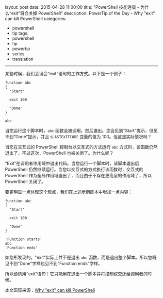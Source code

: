 ﻿layout: post
date: 2015-04-28 11:00:00
title: "PowerShell 技能连载 - 为什么“exit”将会关掉 PowerShell"
description: PowerTip of the Day - Why "exit" can kill PowerShell
categories:
- powershell
- tip
tags:
- powershell
- tip
- powertip
- series
- translation
---
某些时候，我们会误会“exit”语句的工作方式。以下是一个例子：

    function abc
    {
      'Start'
    
      exit 100
    
      'Done'
    }
    
    abc

当您运行这个脚本时，`abc` 函数会被调用，然后退出。您会见到“Start”提示，但见不到“Done”提示，并且 `$LASTEXITCODE` 变量的值为 100。但这是实际情况吗？

当您在交互式的 PowerShell 控制台以交互式的方式运行 `abc` 方式时，该函数仍然退出了，不过这次，PowerShell 也被关闭了。为什么呢？

“Exit”在调用者作用域中退出代码。当您运行一个脚本时，该脚本退出后 PowerShell 仍然继续运行。当您以交互式的方式执行该函数时，交互式的 PowerShell 作为全局作用域退出了，而且由于不存在更高层的作用域了，所以 PowerShell 关闭了。

要更明显一点体现这个观点，我们在上述示例脚本中增加一点内容：

    function abc
    {
      'Start'
    
      exit 100
    
      'Done'
    }
    
    'Function starts'
    abc
    'Function ends' 

如您所发现的，“exit”实际上并不是退出 `abc` 函数，而是退出整个脚本。所以您既见不到“Done”字样也见不到“Function ends”字样。

所以请慎用“exit”语句！它只能用在退出一个脚本并将控制权交还给调用者的时候。

<!--more-->
本文国际来源：[Why "exit" can kill PowerShell](http://community.idera.com/powershell/powertips/b/tips/posts/why-quot-exit-quot-can-kill-powershell)
